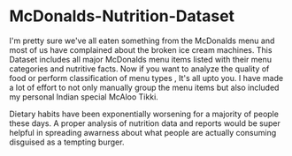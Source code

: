 # McDonalds-Nutrition-Dataset
I'm pretty sure we've all eaten something from the McDonalds menu and most of us have complained about the broken ice cream machines. This Dataset includes all major McDonalds menu items listed with their menu categories and nutritive facts. Now if you want to analyze the quality of food or perform classification of menu types , It's all upto you. I have made a lot of effort to not only manually group the menu items but also included my personal Indian special McAloo Tikki.

Dietary habits have been exponentially worsening for a majority of people these days. A proper analysis of nutrition data and reports would be super helpful in spreading awarness about what people are actually consuming disguised as a tempting burger.

